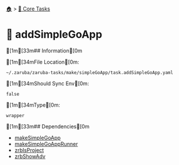 <!--startTocHeader-->
[🏠](../README.md) > [🥝 Core Tasks](README.md)
# 🐹 addSimpleGoApp
<!--endTocHeader-->

[1m[33m## Information[0m

[1m[34mFile Location[0m:

    ~/.zaruba/zaruba-tasks/make/simpleGoApp/task.addSimpleGoApp.yaml

[1m[34mShould Sync Env[0m:

    false

[1m[34mType[0m:

    wrapper


[1m[33m## Dependencies[0m

* [makeSimpleGoApp](make-simple-go-app.md)
* [makeSimpleGoAppRunner](make-simple-go-app-runner.md)
* [zrbIsProject](zrb-is-project.md)
* [zrbShowAdv](zrb-show-adv.md)